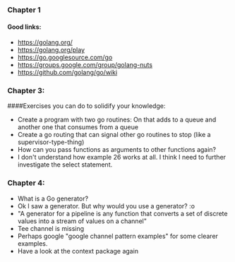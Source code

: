 
### Chapter 1
#### Good links:
- https://golang.org/
- https://golang.org/play
- https://go.googlesource.com/go
- https://groups.google.com/group/golang-nuts
- https://github.com/golang/go/wiki


### Chapter 3:
####Exercises you can do to solidify your knowledge:
- Create a program with two go routines: On that adds to a queue and another one that consumes from a queue
- Create a go routing that can signal other go routines to stop (like a supervisor-type-thing)
- How can you pass functions as arguments to other functions again?
- I don't understand how example 26 works at all. I think I need to further investigate the select statement.

### Chapter 4:
- What is a Go generator?
- Ok I saw a generator. But why would you use a generator? :o
- "A generator for a pipeline is any function that converts a set of discrete values into a stream of values on a channel"
- Tee channel is missing
- Perhaps google "google channel pattern examples" for some clearer examples.
- Have a look at the context package again